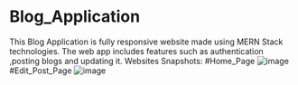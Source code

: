 # Blog_Application
This Blog Application is fully responsive website made using MERN Stack technologies. The web app includes features such as authentication ,posting  blogs and updating it.
Websites Snapshots:
#Home_Page
![image](https://github.com/SamitMalap27/Blog_Application/assets/121955319/1d6eef6f-9493-4aed-9b28-3b8569356430)
#Edit_Post_Page
![image](https://github.com/SamitMalap27/Blog_Application/assets/121955319/24ebc60a-1308-431c-b3a7-185f5ec984a2)
